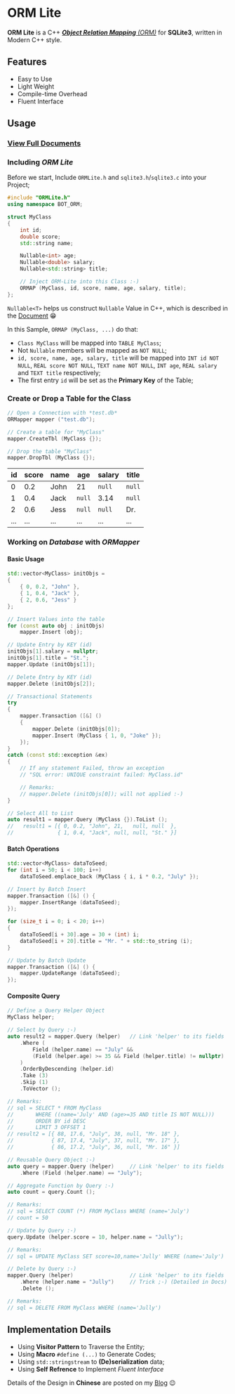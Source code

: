 ﻿# ORM Lite

**ORM Lite** is a C++ [_**Object Relation Mapping** (ORM)_](https://en.wikipedia.org/wiki/Object-relational_mapping) for **SQLite3**,
written in Modern C++ style.

## Features

- Easy to Use
- Light Weight
- Compile-time Overhead
- Fluent Interface

## Usage

### [View Full Documents](docs/ORM-Lite-doc.md)

### Including *ORM Lite*

Before we start,
Include `ORMLite.h` and `sqlite3.h`/`sqlite3.c` into your Project;

``` cpp
#include "ORMLite.h"
using namespace BOT_ORM;

struct MyClass
{
    int id;
    double score;
    std::string name;

    Nullable<int> age;
    Nullable<double> salary;
    Nullable<std::string> title;

    // Inject ORM-Lite into this Class :-)
    ORMAP (MyClass, id, score, name, age, salary, title);
};
```

`Nullable<T>` helps us construct `Nullable` Value in C++,
which is described in the [Document](docs/ORM-Lite-doc.md) 😁

In this Sample, `ORMAP (MyClass, ...)` do that:
- `Class MyClass` will be mapped into `TABLE MyClass`;
- Not `Nullable` members will be mapped as `NOT NULL`;
- `id, score, name, age, salary, title` will be mapped into 
  `INT id NOT NULL`, `REAL score NOT NULL`, `TEXT name NOT NULL`,
  `INT age`, `REAL salary` and `TEXT title` respectively;
- The first entry `id` will be set as the **Primary Key** of the Table;

### Create or Drop a Table for the Class

``` cpp
// Open a Connection with *test.db*
ORMapper mapper ("test.db");

// Create a table for "MyClass"
mapper.CreateTbl (MyClass {});

// Drop the table "MyClass"
mapper.DropTbl (MyClass {});
```

| id| score| name|    age|  salary|  title|
|---|------|-----|-------|--------|-------|
|  0|   0.2| John|     21|  `null`| `null`|
|  1|   0.4| Jack| `null`|    3.14| `null`|
|  2|   0.6| Jess| `null`|  `null`|    Dr.|
|...|   ...|  ...|    ...|     ...|    ...|

### Working on *Database* with *ORMapper*

#### Basic Usage

``` cpp
std::vector<MyClass> initObjs =
{
    { 0, 0.2, "John" },
    { 1, 0.4, "Jack" },
    { 2, 0.6, "Jess" }
};

// Insert Values into the table
for (const auto obj : initObjs)
    mapper.Insert (obj);

// Update Entry by KEY (id)
initObjs[1].salary = nullptr;
initObjs[1].title = "St.";
mapper.Update (initObjs[1]);

// Delete Entry by KEY (id)
mapper.Delete (initObjs[2]);

// Transactional Statements
try
{
    mapper.Transaction ([&] ()
    {
        mapper.Delete (initObjs[0]);
        mapper.Insert (MyClass { 1, 0, "Joke" });
    });
}
catch (const std::exception &ex)
{
    // If any statement Failed, throw an exception
    // "SQL error: UNIQUE constraint failed: MyClass.id"

    // Remarks:
    // mapper.Delete (initObjs[0]); will not applied :-)
}

// Select All to List
auto result1 = mapper.Query (MyClass {}).ToList ();
//   result1 = [{ 0, 0.2, "John", 21,   null, null  },
//              { 1, 0.4, "Jack", null, null, "St." }]
```

#### Batch Operations

``` cpp
std::vector<MyClass> dataToSeed;
for (int i = 50; i < 100; i++)
    dataToSeed.emplace_back (MyClass { i, i * 0.2, "July" });

// Insert by Batch Insert
mapper.Transaction ([&] () {
    mapper.InsertRange (dataToSeed);
});

for (size_t i = 0; i < 20; i++)
{
    dataToSeed[i + 30].age = 30 + (int) i;
    dataToSeed[i + 20].title = "Mr. " + std::to_string (i);
}

// Update by Batch Update
mapper.Transaction ([&] () {
    mapper.UpdateRange (dataToSeed);
});
```

#### Composite Query

``` cpp
// Define a Query Helper Object
MyClass helper;

// Select by Query :-)
auto result2 = mapper.Query (helper)   // Link 'helper' to its fields
    .Where (
        Field (helper.name) == "July" &&
        (Field (helper.age) >= 35 && Field (helper.title) != nullptr)
    )
    .OrderByDescending (helper.id)
    .Take (3)
    .Skip (1)
    .ToVector ();

// Remarks:
// sql = SELECT * FROM MyClass
//       WHERE ((name='July' AND (age>=35 AND title IS NOT NULL)))
//       ORDER BY id DESC
//       LIMIT 3 OFFSET 1
// result2 = [{ 88, 17.6, "July", 38, null, "Mr. 18" },
//            { 87, 17.4, "July", 37, null, "Mr. 17" },
//            { 86, 17.2, "July", 36, null, "Mr. 16" }]

// Reusable Query Object :-)
auto query = mapper.Query (helper)     // Link 'helper' to its fields
    .Where (Field (helper.name) == "July");

// Aggregate Function by Query :-)
auto count = query.Count ();

// Remarks:
// sql = SELECT COUNT (*) FROM MyClass WHERE (name='July')
// count = 50

// Update by Query :-)
query.Update (helper.score = 10, helper.name = "Jully");

// Remarks:
// sql = UPDATE MyClass SET score=10,name='Jully' WHERE (name='July')

// Delete by Query :-)
mapper.Query (helper)                  // Link 'helper' to its fields
    .Where (helper.name = "Jully")     // Trick ;-) (Detailed in Docs)
    .Delete ();

// Remarks:
// sql = DELETE FROM MyClass WHERE (name='Jully')
```

## Implementation Details

- Using **Visitor Pattern** to Traverse the Entity;
- Using **Macro** `#define (...)` to Generate Codes;
- Using `std::stringstream` to **(De)serialization** data;
- Using **Self Refrence** to Implement *Fluent Interface*

Details of the Design in **Chinese** are posted on my
[Blog](https://BOT-Man-JL.github.io/articles/#2016/How-to-Design-a-Naive-Cpp-ORM) 😉